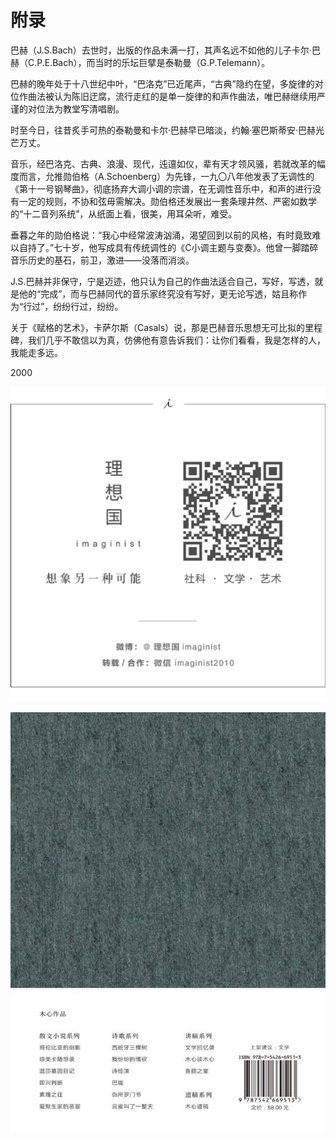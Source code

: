    

# 附录

巴赫（J.S.Bach）去世时，出版的作品未满一打，其声名远不如他的儿子卡尔·巴赫（C.P.E.Bach），而当时的乐坛巨擘是泰勒曼（G.P.Telemann）。

巴赫的晚年处于十八世纪中叶，“巴洛克”已近尾声，“古典”隐约在望，多旋律的对位作曲法被认为陈旧迂腐，流行走红的是单一旋律的和声作曲法，唯巴赫继续用严谨的对位法为教堂写清唱剧。

时至今日，往昔炙手可热的泰勒曼和卡尔·巴赫早已暗淡，约翰·塞巴斯蒂安·巴赫光芒万丈。

音乐，经巴洛克、古典、浪漫、现代，迍邅如仪，辈有天才领风骚，若就改革的幅度而言，允推勋伯格（A.Schoenberg）为先锋，一九〇八年他发表了无调性的《第十一号钢琴曲》，彻底扬弃大调小调的宗谱，在无调性音乐中，和声的进行没有一定的规则，不协和弦毋需解决。勋伯格还发展出一套条理井然、严密如数学的“十二音列系统”，从纸面上看，很美，用耳朵听，难受。

垂暮之年的勋伯格说：“我心中经常波涛汹涌，渴望回到以前的风格，有时竟致难以自持了。”七十岁，他写成具有传统调性的《C小调主题与变奏》。他曾一脚踏碎音乐历史的基石，前卫，激进——没落而消淡。

J.S.巴赫并非保守，宁是迈迹，他只认为自己的作曲法适合自己，写好，写透，就是他的“完成”，而与巴赫同代的音乐家终究没有写好，更无论写透，姑且称作为“行过”，纷纷行过，纷纷。

关于《赋格的艺术》，卡萨尔斯（Casals）说，那是巴赫音乐思想无可比拟的里程碑，我们几乎不敢信以为真，仿佛他有意告诉我们：让你们看看，我是怎样的人，我能走多远。

2000

   

![](/木心全集（典藏套装十六册）/images/00010.jpeg)

   

![](/木心全集（典藏套装十六册）/images/00134.jpeg)